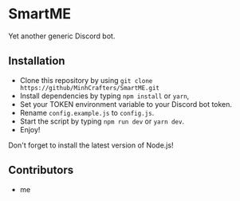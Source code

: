 # SmartME

Yet another generic Discord bot.

## Installation

- Clone this repository by using `git clone https://github/MinhCrafters/SmartME.git`
- Install dependencies by typing `npm install` or `yarn`,
- Set your TOKEN environment variable to your Discord bot token.
- Rename `config.example.js` to `config.js`.
- Start the script by typing `npm run dev` or `yarn dev`.
- Enjoy!

Don't forget to install the latest version of Node.js!

## Contributors
- me
